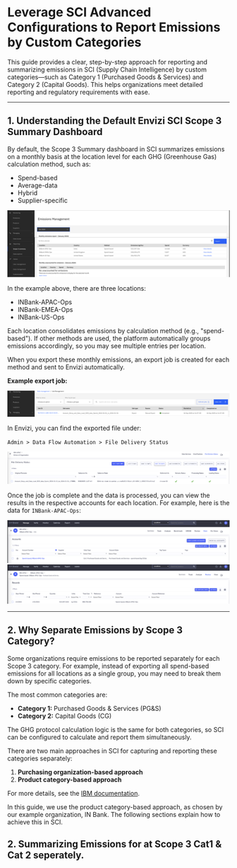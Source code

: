 
# Leverage SCI Advanced Configurations to Report Emissions by Custom Categories

This guide provides a clear, step-by-step approach for reporting and summarizing emissions in SCI (Supply Chain Intelligence) by custom categories—such as Category 1 (Purchased Goods & Services) and Category 2 (Capital Goods). This helps organizations meet detailed reporting and regulatory requirements with ease.

---

## 1. Understanding the Default Envizi SCI Scope 3 Summary Dashboard

By default, the Scope 3 Summary dashboard in SCI summarizes emissions on a monthly basis at the location level for each GHG (Greenhouse Gas) calculation method, such as:

- Spend-based
- Average-data
- Hybrid
- Supplier-specific

<div align="center">
  <img src="Images/SCI-Scope3-Summary-Jan2024.png">
</div>

In the example above, there are three locations:

- INBank-APAC-Ops
- INBank-EMEA-Ops
- INBank-US-Ops

Each location consolidates emissions by calculation method (e.g., "spend-based"). If other methods are used, the platform automatically groups emissions accordingly, so you may see multiple entries per location.

When you export these monthly emissions, an export job is created for each method and sent to Envizi automatically.

**Example export job:**

<div align="center">
  <img src="Images/Scope3-Summary-Export-Jan24-Job.png">
</div>

In Envizi, you can find the exported file under:

`Admin > Data Flow Automation > File Delivery Status`

<div align="center">
  <img src="Images/SCI-Scope3-Export-in Envizi-DF.png">
</div>

Once the job is complete and the data is processed, you can view the results in the respective accounts for each location. For example, here is the data for `INBank-APAC-Ops`:

<div align="center">
  <img src="Images/Envizi-APAC-Ops-SpendAcc.png">
</div>

<div align="center">
  <img src="Images/Envizi-APAC-Ops-SpendAcc-data.png">
</div>

---

## 2. Why Separate Emissions by Scope 3 Category?

Some organizations require emissions to be reported separately for each Scope 3 category. For example, instead of exporting all spend-based emissions for all locations as a single group, you may need to break them down by specific categories.

The most common categories are:

- **Category 1:** Purchased Goods & Services (PG&S)
- **Category 2:** Capital Goods (CG)

The GHG protocol calculation logic is the same for both categories, so SCI can be configured to calculate and report them simultaneously.

There are two main approaches in SCI for capturing and reporting these categories separately:

1. **Purchasing organization-based approach**
2. **Product category-based approach**

For more details, see the [IBM documentation](https://www.ibm.com/docs/en/envizi-supply-chain?topic=configuration-configuring-category-1-2).

In this guide, we use the product category-based approach, as chosen by our example organization, IN Bank. The following sections explain how to achieve this in SCI.

## 2. Summarizing Emissions for at Scope 3 Cat1 & Cat 2 seperately.

